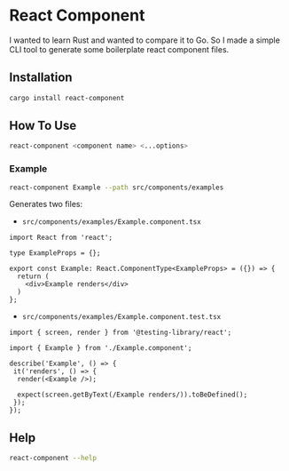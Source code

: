 # React Component

I wanted to learn Rust and wanted to compare it to Go. So I made a simple CLI tool to generate some boilerplate react component files.

## Installation

```bash
cargo install react-component
```

## How To Use

```bash
react-component <component name> <...options>
```

### Example

```bash
react-component Example --path src/components/examples
```

Generates two files:

- `src/components/examples/Example.component.tsx`

```tsx
import React from 'react';

type ExampleProps = {};

export const Example: React.ComponentType<ExampleProps> = ({}) => {
  return (
    <div>Example renders</div>
  )
};
```

- `src/components/examples/Example.component.test.tsx`

```tsx
import { screen, render } from '@testing-library/react';

import { Example } from './Example.component';

describe('Example', () => {
 it('renders', () => {
  render(<Example />);

  expect(screen.getByText(/Example renders/)).toBeDefined();
 });
});
```

## Help

```bash
react-component --help
```
